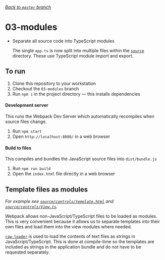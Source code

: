 _[Back to `master` branch](https://github.com/DunedinJS/migrating-to-modern-js-typescript)_

# 03-modules

* Separate all source code into TypeScript modules

  The single `app.ts` is now split into multiple files within the [`source`](./source/) directory.
  These use TypeScript module import and export.

## To run

1. Clone this repository to your workstation
1. Checkout the `03-modules` branch
1. Run `npm i` in the project directory &mdash; this installs dependencies

#### Development server

This runs the Webpack Dev Server which automatically recompiles when source files change.

1. Run `npm start`
1. Open `http://localhost:8080/` in a web browser

#### Build to files

This compiles and bundles the JavaScript source files into `dist/bundle.js`

1. Run `npm run build`
1. Open the `index.html` file directly in a web browser

## Template files as modules

_For example see [`source/controls/template.html`](./source/controls/template.html)
and [`source/controls/View.ts`](./source/controls/View.ts)._

Webpack allows non-JavaScript/TypeScript files to be loaded as modules.
This is very convenient because it allows us to separate templates into their
own files and load them into the view modules where needed.

[`raw-loader`](https://github.com/webpack/raw-loader) is used to load the
contents of text files as strings in JavaScript/TypeScript.
This is done at compile-time so the templates are included as strings in the
application bundle and do not have to be requested separately.
